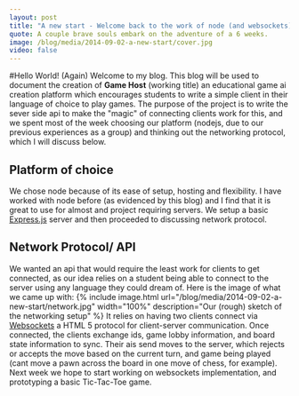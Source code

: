 ```yaml
---
layout: post
title: "A new start - Welcome back to the work of node (and websockets)"
quote: A couple brave souls embark on the adventure of a 6 weeks.
image: /blog/media/2014-09-02-a-new-start/cover.jpg
video: false
---
```


#Hello World! (Again)
Welcome to my blog. This blog will be used to document the creation of <strong>Game Host</strong> (working title) an educational game ai creation platform which encourages students to write a simple client in their language of choice to play games. The purpose of the project is to write the sever side api to make the "magic" of connecting clients work for this, and we spent most of the week choosing our platform (nodejs, due to our previous experiences as a group) and thinking out the networking protocol, which I will discuss below.
## Platform of choice
We chose node because of its ease of setup, hosting and flexibility. I have worked with node before (as evidenced by this blog) and I find that it is great to use for almost and project requiring servers. We setup a basic [Express.js](http://expressjs.com/) server and then proceeded to discussing network protocol.
## Network Protocol/ API 
We wanted an api that would require the least work for clients to get connected, as our idea relies on a student being able to connect to the server using any language they could dream of. Here is the image of what we came up with:
{% include image.html url="/blog/media/2014-09-02-a-new-start/network.jpg" width="100%" description="Our (rough) sketch of the networking setup" %}
It relies on having two clients connect via [Websockets](http://en.wikipedia.org/wiki/WebSocket) a HTML 5 protocol for client-server communication. Once connected, the clients exchange ids, game lobby information, and board state information to sync. Their ais send moves to the server, which rejects or accepts the move based on the current turn, and game being played (cant move a pawn across the board in one move of chess, for example). Next week we hope to start working on websockets implementation, and prototyping a basic Tic-Tac-Toe game.
